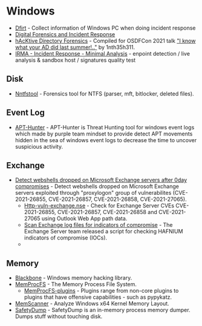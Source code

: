 # Windows

- [Dfirt](https://github.com/mamun-sec/dfirt) - Collect information of Windows PC when doing incident response
- [Digital Forensics and Incident Response](https://tajdini.net/blog/forensics-and-security/digital-forensics-and-incident-response/)
- [hAcKtive Directory Forensics](https://github.com/YossiSassi/hAcKtive-Directory-Forensics) - Compiled for OSDFCon 2021 talk ["I know what your AD did last summer!.."](https://www.osdfcon.org/events_2021/i-know-what-your-ad-did-last-summer/) by 1nth35h311.
- [IRMA - Incident Response - Minimal Analysis](https://github.com/codeyourweb/irma) - enpoint detection / live analysis & sandbox host / signatures quality test 

## Disk
- [Nntfstool](https://github.com/thewhiteninja/ntfstool) - Forensics tool for NTFS (parser, mft, bitlocker, deleted files).

## Event Log
- [APT-Hunter](https://github.com/ahmedkhlief/APT-Hunter) - APT-Hunter is Threat Hunting tool for windows event logs which made by purple team mindset to provide detect APT movements hidden in the sea of windows event logs to decrease the time to uncover suspicious activity.

## Exchange
- [Detect webshells dropped on Microsoft Exchange servers after 0day compromises]() - Detect webshells dropped on Microsoft Exchange servers exploited through "proxylogon" group of vulnerabilites (CVE-2021-26855, CVE-2021-26857, CVE-2021-26858, CVE-2021-27065).
  - [Http-vuln-exchange.nse](https://github.com/GossiTheDog/scanning/blob/main/http-vuln-exchange.nse) - Check for Exchange Server CVEs CVE-2021-26855, CVE-2021-26857, CVE-2021-26858 and CVE-2021-27065 using Outlook Web App path data.
  - [Scan Exchange log files for indicators of compromise](https://www.microsoft.com/security/blog/2021/03/02/hafnium-targeting-exchange-servers/#scan-log) - The Exchange Server team released a script for checking HAFNIUM indicators of compromise (IOCs).
  - 
## Memory
- [Blackbone](https://github.com/DarthTon/Blackbone) - Windows memory hacking library.
- [MemProcFS](https://github.com/ufrisk/MemProcFS) - The Memory Process File System.
  - [MemProcFS-plugins](https://github.com/ufrisk/MemProcFS-plugins) - Plugins range from non-core plugins to plugins that have offensive capabilities - such as pypykatz.
- [MemScanner](https://github.com/FaEryICE/MemScanner) - Analyze Windows x64 Kernel Memory Layout.
- [SafetyDump](https://github.com/m0rv4i/SafetyDump) - SafetyDump is an in-memory process memory dumper. Dumps stuff without touching disk.
